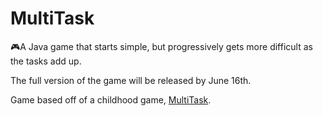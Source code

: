 # MultiTask
🎮A Java game that starts simple, but progressively gets more difficult as the tasks add up.

The full version of the game will be released by June 16th.

Game based off of a childhood game, [MultiTask](http://multitaskgames.com/multitask-game.html).
